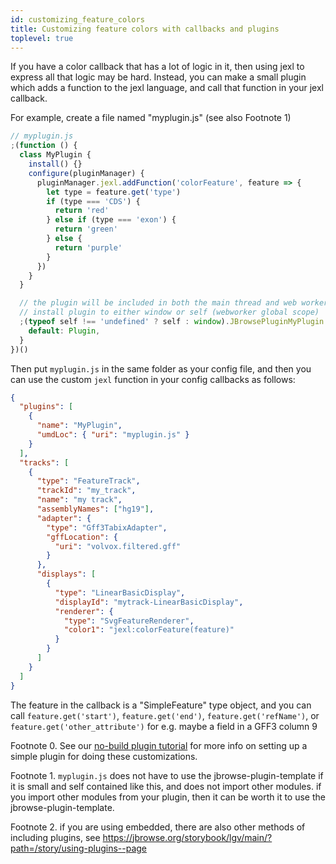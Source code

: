 ```yaml
---
id: customizing_feature_colors
title: Customizing feature colors with callbacks and plugins
toplevel: true
---
```


If you have a color callback that has a lot of logic in it, then using jexl to
express all that logic may be hard. Instead, you can make a small plugin which
adds a function to the jexl language, and call that function in your jexl
callback.

For example, create a file named "myplugin.js" (see also Footnote 1)

```js
// myplugin.js
;(function () {
  class MyPlugin {
    install() {}
    configure(pluginManager) {
      pluginManager.jexl.addFunction('colorFeature', feature => {
        let type = feature.get('type')
        if (type === 'CDS') {
          return 'red'
        } else if (type === 'exon') {
          return 'green'
        } else {
          return 'purple'
        }
      })
    }
  }

  // the plugin will be included in both the main thread and web worker, so
  // install plugin to either window or self (webworker global scope)
  ;(typeof self !== 'undefined' ? self : window).JBrowsePluginMyPlugin = {
    default: Plugin,
  }
})()
```

Then put `myplugin.js` in the same folder as your config file, and then you can
use the custom `jexl` function in your config callbacks as follows:

```json
{
  "plugins": [
    {
      "name": "MyPlugin",
      "umdLoc": { "uri": "myplugin.js" }
    }
  ],
  "tracks": [
    {
      "type": "FeatureTrack",
      "trackId": "my_track",
      "name": "my track",
      "assemblyNames": ["hg19"],
      "adapter": {
        "type": "Gff3TabixAdapter",
        "gffLocation": {
          "uri": "volvox.filtered.gff"
        }
      },
      "displays": [
        {
          "type": "LinearBasicDisplay",
          "displayId": "mytrack-LinearBasicDisplay",
          "renderer": {
            "type": "SvgFeatureRenderer",
            "color1": "jexl:colorFeature(feature)"
          }
        }
      ]
    }
  ]
}
```

The feature in the callback is a "SimpleFeature" type object, and you can call
`feature.get('start')`, `feature.get('end')`, `feature.get('refName')`, or
`feature.get('other_attribute')` for e.g. maybe a field in a GFF3 column 9

Footnote 0. See our [no-build plugin
tutorial](/docs/tutorials/no_build_plugin_tutorial/) for more info on setting
up a simple plugin for doing these customizations.

Footnote 1. `myplugin.js` does not have to use the jbrowse-plugin-template if
it is small and self contained like this, and does not import other modules. if
you import other modules from your plugin, then it can be worth it to use the
jbrowse-plugin-template.

Footnote 2. if you are using embedded, there are also other methods of
including plugins, see
https://jbrowse.org/storybook/lgv/main/?path=/story/using-plugins--page
